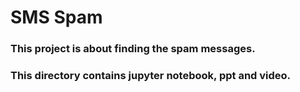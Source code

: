 # SMS Spam

### This project is about finding the spam messages.
### This directory contains jupyter notebook, ppt and video.
